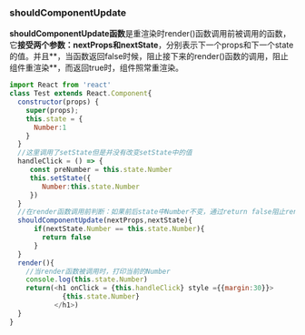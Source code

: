 ### shouldComponentUpdate

**shouldComponentUpdate函数**是重渲染时render()函数调用前被调用的函数，它**接受两个参数：nextProps和nextState**，分别表示下一个props和下一个state的值。并且**，当函数返回false时候，阻止接下来的render()函数的调用，阻止组件重渲染**，而返回true时，组件照常重渲染。

```javascript
import React from 'react'
class Test extends React.Component{
  constructor(props) {
    super(props);
    this.state = {
      Number:1
    }
  }
  //这里调用了setState但是并没有改变setState中的值
  handleClick = () => {
     const preNumber = this.state.Number
     this.setState({
        Number:this.state.Number
     })
  }
  //在render函数调用前判断：如果前后state中Number不变，通过return false阻止render调用
  shouldComponentUpdate(nextProps,nextState){
      if(nextState.Number == this.state.Number){
        return false
      }
  }
  render(){
    //当render函数被调用时，打印当前的Number
    console.log(this.state.Number)
    return(<h1 onClick = {this.handleClick} style ={{margin:30}}>
             {this.state.Number}
           </h1>)
  }
}
```